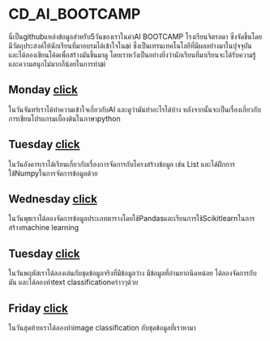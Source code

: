 # CD_AI_BOOTCAMP

นี่เป็นgithubแหล่งข้อมูลสำหรับ5วันของเราในค่าAI BOOTCAMP โรงเรียนจิตรลดา ซึ่งจัดขึ้นโดยมีวัตถุประสงค์ให้นักเรียนที่มาอบรมได้เข้าใจในai ซึ่งเป็นเทรนเทคโนโลยีที่มีผลอย่่างมาในปุจจุบัน และได้ลองเขียนโค้ดเพื่อสร้างมันขึ้นมาดู โดยเราหวังเป็นอย่างยิ่งว่านักเรียนที่มาเรียนจะได้รับความรู้และความสนุกไม่มากก็น้อยในการทำai

## Monday [click](https://github.com/kangkengkhadev/CD_AI_BOOTCAMP/tree/main/1%20-%20Monday)

ในวันจันทร์เราได้ทำความเข้าใจเกี่ยวกับAI และดูว่ามันทำอะไรได้บ้าง หลังจากนั้นจะเป็นเรื่องเกี่ยวกับการเขียนโปรแกรมเบื้องต้นในภาษาpython 

## Tuesday [click](https://github.com/kangkengkhadev/CD_AI_BOOTCAMP/tree/main/2%20-%20Tuesday)

ในวันอังคารเราได้เรียนเกี่ยวกับเรื่องการจัดการกับโครงสร้างข้อมูล เช่น List และได้ฝึกการใช้Numpyในการจัดการข้อมูลด้วย

## Wednesday [click](https://github.com/kangkengkhadev/CD_AI_BOOTCAMP/tree/main/3%20-%20Wednesday)

ในวันพุธเราได้ลองจัดการข้อมูลประเภทตารางโดยใช้Pandasและเรียนการใช้Scikitlearnในการสร้างmachine learning

## Tuesday [click](https://github.com/kangkengkhadev/CD_AI_BOOTCAMP/tree/main/4%20-%20Thursday)

ในวันพฤหัสเราได้ลองเล่นกับชุดข้อมูลจริงที่มีข้อมูลว่าง มีข้อมูลที่อ่านยากนิดหน่อย ได้ลองจัดการกับมัน และได้ลองทำtext classificationคร่าวๆด้วย 

## Friday [click](https://github.com/kangkengkhadev/CD_AI_BOOTCAMP/tree/main/5%20-%20Friday)

ในวันสุดท้ายเราได้ลองทำimage classification กับชุดข้อมูลที่เราหามา 


